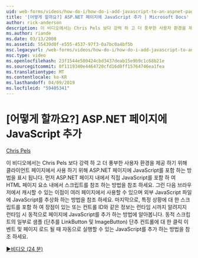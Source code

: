 ```yaml
---
uid: web-forms/videos/how-do-i/how-do-i-add-javascript-to-an-aspnet-page
title: '[어떻게 할까요?] ASP.NET 페이지에 JavaScript 추가 | Microsoft Docs'
author: rick-anderson
description: 이 비디오에서는 Chris Pels 보다 강력 하 고 더 풍부한 사용자 환경을 제공 하기 위해 클라이언트 페이지에서 사용 하기 위해 ASP.NET 페이지에 JavaScript를 포함 하는 방법을 알아보겠습니다...
ms.author: riande
ms.date: 03/13/2008
ms.assetid: 55439d0f-e555-4537-97f3-0a7bc0a4bf5b
msc.legacyurl: /web-forms/videos/how-do-i/how-do-i-add-javascript-to-an-aspnet-page
msc.type: video
ms.openlocfilehash: 23f1544e500424cbd3437deab15e9b9c1c68b21e
ms.sourcegitcommit: 0f1119340e4464720cfd16d0ff15764746ea1fea
ms.translationtype: MT
ms.contentlocale: ko-KR
ms.lasthandoff: 04/09/2019
ms.locfileid: "59405341"
---
```

# <a name="how-do-i-add-javascript-to-an-aspnet-page"></a>[어떻게 할까요?] ASP.NET 페이지에 JavaScript 추가

[Chris Pels](https://twitter.com/chrispels)

이 비디오에서는 Chris Pels 보다 강력 하 고 더 풍부한 사용자 환경을 제공 하기 위해 클라이언트 페이지에서 사용 하기 위해 ASP.NET 페이지에 JavaScript를 포함 하는 방법을 표시 됩니다. 먼저 ASP.NET 페이지 내에서 직접 JavaScript를 포함 하 여 HTML 페이지 요소 내에서 스크립트를 참조 하는 방법을 참조 하세요. 그런 다음 브라우저에서 캐시할 수 있는 이점이 여러 페이지에서 사용할 수 있으며 외부 JavaScript 파일에 JavaScript를 추상화 하는 방법을 참조 하세요. 마지막으로, 특정 상황에 대 한 스크립트를 포함 하 여 장점이 있는 또는 컨트롤 ID와 같은 정보는 런타임 시까지 알려지지 런타임 시 동적으로 페이지에 JavaScript를 추가 하는 방법에 알아봅니다. 동적 스크립트의 일부로 샘플 (단추를 LinkButton 및 ImageButton) 단추 컨트롤에 대 한 클릭 이벤트 및 페이지 로드 될 때 자동으로 실행할 수 있는 JavaScript를 추가 하는 방법을 참조 하세요.

[&#9654;비디오 (24 분)](https://channel9.msdn.com/Blogs/ASP-NET-Site-Videos/how-do-i-add-javascript-to-an-aspnet-page)
